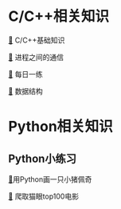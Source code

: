 # C/C++相关知识
[🔎]() C/C++基础知识

[🔎]() 进程之间的通信

[🔎](docs/C++/每日一练.md) 每日一练

[🔎]() 数据结构


# Python相关知识
## Python小练习

[🔎](docs/Python/shehuiren.md)用Python画一只小猪佩奇

[🔎](docs/Python/爬取猫眼top100电影.md) 爬取猫眼top100电影




